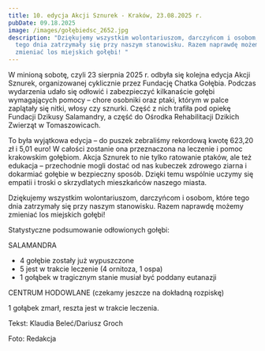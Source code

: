```yaml
---
title: 10. edycja Akcji Sznurek - Kraków, 23.08.2025 r.
pubDate: 09.18.2025
image: /images/gołębiedsc_2652.jpg
description: "Dziękujemy wszystkim wolontariuszom, darczyńcom i osobom, które
  tego dnia zatrzymały się przy naszym stanowisku. Razem naprawdę możemy
  zmieniać los miejskich gołębi! "
---
```

W minioną sobotę, czyli 23 sierpnia 2025 r. odbyła się kolejna edycja Akcji Sznurek, organizowanej cyklicznie przez Fundację Chatka Gołębia. Podczas wydarzenia udało się odłowić i zabezpieczyć kilkanaście gołębi wymagających pomocy – chore osobniki oraz ptaki, którym w palce zaplątały się nitki, włosy czy sznurki. Część z nich trafiła pod opiekę Fundacji Dzikusy Salamandry, a część do Ośrodka Rehabilitacji Dzikich Zwierząt w Tomaszowicach.

To była wyjątkowa edycja – do puszek zebraliśmy rekordową kwotę 623,20 zł i 5,01 euro! W całości zostanie ona przeznaczona na leczenie i pomoc krakowskim gołębiom. Akcja Sznurek to nie tylko ratowanie ptaków, ale też edukacja – przechodnie mogli dostać od nas kubeczek zdrowego ziarna i dokarmiać gołębie w bezpieczny sposób. Dzięki temu wspólnie uczymy się empatii i troski o skrzydlatych mieszkańców naszego miasta.

Dziękujemy wszystkim wolontariuszom, darczyńcom i osobom, które tego dnia zatrzymały się przy naszym stanowisku. Razem naprawdę możemy zmieniać los miejskich gołębi! 

Statystyczne podsumowanie odłowionych gołębi:

SALAMANDRA

* 4 gołębie zostały już wypuszczone
* 5 jest w trakcie leczenie (4 ornitoza, 1 ospa)
* 1 gołąbek w tragicznym stanie musiał być poddany eutanazji

CENTRUM HODOWLANE (czekamy jeszcze na dokładną rozpiskę)

1 gołąbek zmarł, reszta jest w trakcie leczenia.

Tekst: Klaudia Beleć/Dariusz Groch

Foto: Redakcja
